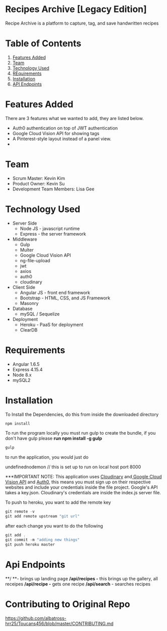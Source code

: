 

# Recipes Archive [Legacy Edition]
Recipe Archive is a platform to capture, tag, and save handwritten recipes


# Table of Contents
1. [Features Added](#features-added)
1. [Team](#team)
1. [Technology Used](#technology-used)
1. [REquirements](#requirements)
1. [Installation](#installation)
1. [API Endpoints](#api-endpoints)

# Features Added
There are 3 features what we wanted to add, they are listed below.
- Auth0 authentication on top of JWT authentication
- Google Cloud Vision API for showing tags
- A Pinterest-style layout instead of a panel view.
-
# Team
- Scrum Master: Kevin Kim
- Product Owner: Kevin Su
- Development Team Members: Lisa Gee


# Technology Used
- Server Side
  - Node JS - javascript runtime
  - Express - the server framework
- Middleware
  - Gulp
  - Multer
  - Google Cloud Vision API
  - ng-file-upload
  - jwt
  - axios
  - auth0
  - cloudinary
- Client Side
  - Angular JS - front end framework
  - Bootstrap - HTML, CSS, and JS Framework
  - Masonry
- Database
  - mySQL / Sequelize
- Deployment
  - Heroku - PaaS for deployment
  - ClearDB
# Requirements
- Angular 1.6.5
- Express 4.15.4
- Node 8.x
- mySQL2
# Installation
To Install the Dependencies, do this from inside the downloaded directory



```javascript
npm install
```
To run the program locally you must run gulp to create the bundle, if you don't have gulp please **run npm install -g gulp**



```javascript
gulp
```


to run the application, you would just do


undefinednodemon // this is set up to run on local host port 8000


***IMPORTANT NOTE:
This application uses [Cloudinary](http://cloudinary.com/) and[ Google Cloud Vision API](https://cloud.google.com/vision/?utm_source=google&utm_medium=cpc&utm_campaign=na-US-all-en-dr-skws-all-all-trial-b-dr-1002250&utm_content=text-ad-none-any-DEV_c-CRE_113193384607-ADGP_BKWS+%7C+BMM+~+null_Vision+API-KWID_43700009979724429-kwd-203288724487&utm_term=KW_%2Bgoogle%20%2Bcloud%20%2Bvision-ST_%2Bgoogle+%2Bcloud+%2Bvision&gclid=Cj0KCQjw_o7NBRDgARIsAKvAgt1G34waFUBj0lcSSfg2bToWUEo1X1oE0Wxo03dCyAxi_N8Svf6HHXcaAqwhEALw_wcB&dclid=CMG3jKCE-9UCFdBtfgod3owMNw) and [Auth0](https://auth0.com/), this means you must sign up on their respective websites and include your credentials inside the file project. Google's API takes a key.json. Cloudinary's credentials are inside the index.js server file.




To push to heroku, you want to add the remote key



```javascript
git remote -v
git add remote upstream "git url"
```
 after each change you want to do the following



```javascript
git add .
git commit -m "adding new things"
git push heroku master
```
# Api Endpoints
**/ **- brings up landing page
**/api/recipes -**  this brings up the gallery, all receipes
**/api/recipe -** gets one recipe
**/api/search** - searches recipes




# **Contributing to Original Repo**
https://github.com/albatross-hrr25/Toucans456/blob/master/CONTRIBUTING.md
